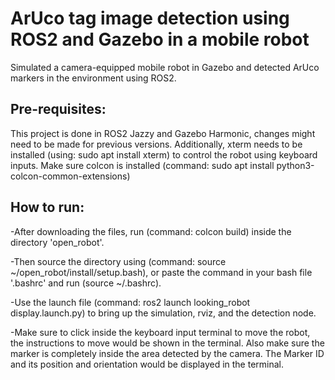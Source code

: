 # ArUco tag image detection using ROS2 and Gazebo in a mobile robot
Simulated a camera-equipped mobile robot in Gazebo and detected ArUco markers in the environment using ROS2.

## Pre-requisites:
This project is done in ROS2 Jazzy and Gazebo Harmonic, changes might need to be made for previous versions. Additionally, xterm needs to be installed (using: sudo apt install xterm) to control the robot using keyboard inputs. Make sure colcon is installed (command: sudo apt install python3-colcon-common-extensions)

## How to run:
-After downloading the files, run (command: colcon build) inside the directory 'open_robot'. 

-Then source the directory using (command: source ~/open_robot/install/setup.bash), or paste the command in your bash file '.bashrc' and run (source ~/.bashrc). 

-Use the launch file (command: ros2 launch looking_robot display.launch.py) to bring up the simulation, rviz, and the detection node. 

-Make sure to click inside the keyboard input terminal to move the robot, the instructions to move would be shown in the terminal. Also make sure the marker is completely inside the area detected by the camera. The Marker ID and its position and orientation would be displayed in the terminal.
